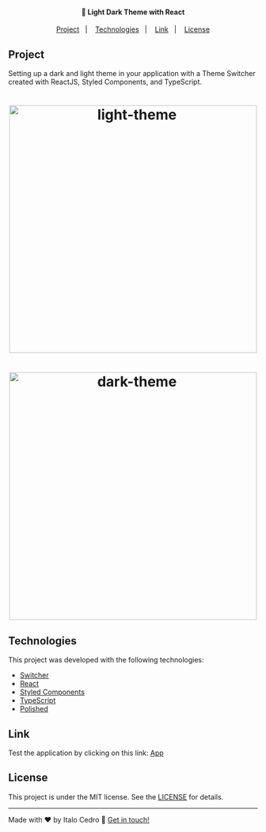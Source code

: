 <h4 align="center">
      🚀 Light Dark Theme with React
</h4>

<p align="center">
  <a href="#project">Project</a>&nbsp;&nbsp;&nbsp;|&nbsp;&nbsp;&nbsp;
  <a href="#technologies">Technologies</a>&nbsp;&nbsp;&nbsp;|&nbsp;&nbsp;&nbsp;
  <a href="#link">Link</a>&nbsp;&nbsp;&nbsp;|&nbsp;&nbsp;&nbsp;
  <a href="#license">License</a>
</p>

## Project

Setting up a dark and light theme in your application with a Theme Switcher created with ReactJS, Styled Components, and TypeScript.

<h1 align="center">
    <img alt="light-theme" src="" width="500px" />
</h1>

<h1 align="center">
    <img alt="dark-theme" src="" width="500px" />
</h1>

## Technologies

This project was developed with the following technologies:

- [Switcher](https://www.npmjs.com/package/react-switch)
- [React](https://reactjs.org)
- [Styled Components](https://styled-components.com/)
- [TypeScript](https://www.typescriptlang.org/)
- [Polished](https://polished.js.org/)

## Link

Test the application by clicking on this link: [App]()

## License

This project is under the MIT license. See the [LICENSE](LICENSE) for details.

---

Made with ♥ by Italo Cedro :wave: [Get in touch!](https://www.linkedin.com/in/italo-cedro-sales-452172119/)
